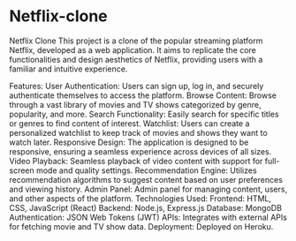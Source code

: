# Netflix-clone
Netflix Clone
This project is a clone of the popular streaming platform Netflix, developed as a web application. It aims to replicate the core functionalities and design aesthetics of Netflix, providing users with a familiar and intuitive experience.

Features:
User Authentication: Users can sign up, log in, and securely authenticate themselves to access the platform.
Browse Content: Browse through a vast library of movies and TV shows categorized by genre, popularity, and more.
Search Functionality: Easily search for specific titles or genres to find content of interest.
Watchlist: Users can create a personalized watchlist to keep track of movies and shows they want to watch later.
Responsive Design: The application is designed to be responsive, ensuring a seamless experience across devices of all sizes.
Video Playback: Seamless playback of video content with support for full-screen mode and quality settings.
Recommendation Engine: Utilizes recommendation algorithms to suggest content based on user preferences and viewing history.
Admin Panel: Admin panel for managing content, users, and other aspects of the platform.
Technologies Used:
Frontend: HTML, CSS, JavaScript (React)
Backend: Node.js, Express.js
Database: MongoDB
Authentication: JSON Web Tokens (JWT)
APIs: Integrates with external APIs for fetching movie and TV show data.
Deployment: Deployed on Heroku.
